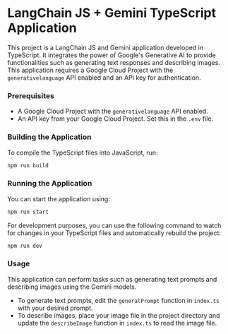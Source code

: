 # LangChain JS + Gemini TypeScript Application

This project is a LangChain JS and Gemini application developed in TypeScript. It integrates the power of Google's Generative AI to provide functionalities such as generating text responses and describing images. This application requires a Google Cloud Project with the `generativelanguage` API enabled and an API key for authentication.

### Prerequisites
- A Google Cloud Project with the `generativelanguage` API enabled.
- An API key from your Google Cloud Project. Set this in the `.env` file.

### Building the Application
To compile the TypeScript files into JavaScript, run:

```bash
npm run build
```

### Running the Application
You can start the application using:

```bash
npm run start
```

For development purposes, you can use the following command to watch for changes in your TypeScript files and automatically rebuild the project:

```bash
npm run dev
```

### Usage
This application can perform tasks such as generating text prompts and describing images using the Gemini models.

- To generate text prompts, edit the `generalPrompt` function in `index.ts` with your desired prompt.
- To describe images, place your image file in the project directory and update the `describeImage` function in `index.ts` to read the image file.